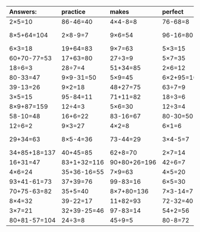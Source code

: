 | Answers: | practice | makes | perfect | ! |
| :--- | :--- | :--- | :--- | :--- |
| 2×5=10 | 86-46=40 | 4×4-8=8 | 76-68=8 | 9+17=26 | 
| 8×5+64=104 | 2×8-9=7 | 9×6=54 | 96-16=80 | 28+62-38=52 | 
| 6×3=18 | 19+64=83 | 9×7=63 | 5×3=15 | 8×2=16 | 
| 60+70-77=53 | 17+63=80 | 27÷3=9 | 5×7=35 | 6×3-4=14 | 
| 18÷6=3 | 28÷7=4 | 51+34=85 | 2×6=12 | 4×8=32 | 
| 80-33=47 | 9×9-31=50 | 5×9=45 | 6×2+95=107 | 2×5-4=6 | 
| 39-13=26 | 9×2=18 | 48+27=75 | 63÷7=9 | 48-6=42 | 
| 3×5=15 | 95-84=11 | 71+11=82 | 18÷3=6 | 5×8-13=27 | 
| 8×9+87=159 | 12÷4=3 | 5×6=30 | 12÷3=4 | 8×5=40 | 
| 58-10=48 | 16+6=22 | 83-16=67 | 80-30=50 | 6×9=54 | 
| 12÷6=2 | 9×3=27 | 4×2=8 | 6×1=6 | 7×6=42 | 
| 29+34=63 | 8×5-4=36 | 73-44=29 | 3×4-5=7 | 13+29-14=28 | 
| 34+85+18=137 | 40+45=85 | 62+8=70 | 2×7=14 | 6×3+1=19 | 
| 16+31=47 | 83+1+32=116 | 90+80+26=196 | 42÷6=7 | 41+46=87 | 
| 4×6=24 | 35+36-16=55 | 7×9=63 | 4×5=20 | 7×7=49 | 
| 93+41-61=73 | 37+39=76 | 99-83=16 | 6×5=30 | 19+38=57 | 
| 70+75-63=82 | 35+5=40 | 8×7+80=136 | 7×3-14=7 | 12÷2=6 | 
| 8×4=32 | 39-22=17 | 11+82=93 | 72-32=40 | 7×2+36=50 | 
| 3×7=21 | 32+39-25=46 | 97-83=14 | 54+2=56 | 3×8=24 | 
| 80+81-57=104 | 24÷3=8 | 45÷9=5 | 80-8=72 | 7×5+13=48 | 
